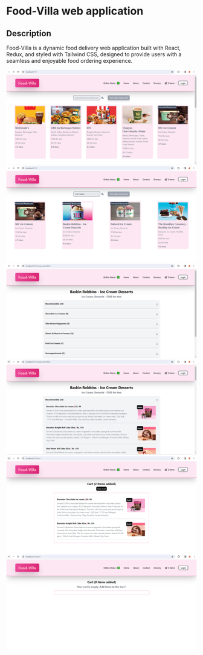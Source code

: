 # Food-Villa web application

## Description

Food-Villa is a dynamic food delivery web application built with React, Redux, and styled with Tailwind CSS, designed to provide users with a seamless and enjoyable food ordering experience.

![Food-Villa homepage](/images/1.PNG)
<br>
![Food-Villa search function](/images/2.PNG)
<br>
![Food-Villa restaurant menu](/images/3.PNG)
<br>
![Food-Villa accordian expanded](/images/4.PNG)
<br>
![Food-Villa add to cart](/images/5.PNG)
<br>
![Food-Villa clear cart](/images/6.PNG)
